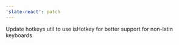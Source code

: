 ```yaml
---
'slate-react': patch
---
```


Update hotkeys util to use isHotkey for better support for non-latin keyboards
